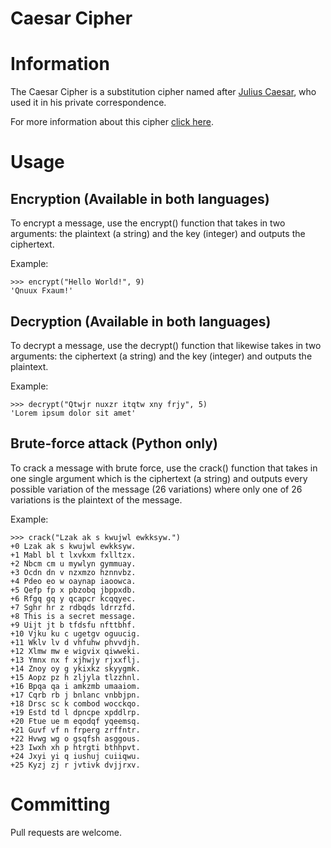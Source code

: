 # Caesar Cipher
# Information
The Caesar Cipher is a substitution cipher named after <a href="https://en.wikipedia.org/wiki/Julius_Caesar">Julius Caesar</a>, who used it in his private correspondence.

For more information about this cipher <a href="https://en.wikipedia.org/wiki/Caesar_cipher">click here</a>.

# Usage
## Encryption (Available in both languages)
To encrypt a message, use the encrypt() function that takes in two arguments: the plaintext (a string) and the key (integer) and outputs the ciphertext.

Example: 
```
>>> encrypt("Hello World!", 9)
'Qnuux Fxaum!'
```
## Decryption (Available in both languages)
To decrypt a message, use the decrypt() function that likewise takes in two arguments: the ciphertext (a string) and the key (integer) and outputs the plaintext.

Example:
```
>>> decrypt("Qtwjr nuxzr itqtw xny frjy", 5)
'Lorem ipsum dolor sit amet'
```
## Brute-force attack (Python only)
To crack a message with brute force, use the crack() function that takes in one single argument which is the ciphertext (a string) and outputs every possible variation of the message (26 variations) where only one of 26 variations is the plaintext of the message.

Example:
```
>>> crack("Lzak ak s kwujwl ewkksyw.")
+0 Lzak ak s kwujwl ewkksyw.
+1 Mabl bl t lxvkxm fxlltzx.
+2 Nbcm cm u mywlyn gymmuay.
+3 Ocdn dn v nzxmzo hznnvbz.
+4 Pdeo eo w oaynap iaoowca.
+5 Qefp fp x pbzobq jbppxdb.
+6 Rfgq gq y qcapcr kcqqyec.
+7 Sghr hr z rdbqds ldrrzfd.
+8 This is a secret message.
+9 Uijt jt b tfdsfu nfttbhf.
+10 Vjku ku c ugetgv oguucig.
+11 Wklv lv d vhfuhw phvvdjh.
+12 Xlmw mw e wigvix qiwweki.
+13 Ymnx nx f xjhwjy rjxxflj.
+14 Znoy oy g ykixkz skyygmk.
+15 Aopz pz h zljyla tlzzhnl.
+16 Bpqa qa i amkzmb umaaiom.
+17 Cqrb rb j bnlanc vnbbjpn.
+18 Drsc sc k combod wocckqo.
+19 Estd td l dpncpe xpddlrp.
+20 Ftue ue m eqodqf yqeemsq.
+21 Guvf vf n frperg zrffntr.
+22 Hvwg wg o gsqfsh asggous.
+23 Iwxh xh p htrgti bthhpvt.
+24 Jxyi yi q iushuj cuiiqwu.
+25 Kyzj zj r jvtivk dvjjrxv.
```
# Committing
Pull requests are welcome.
